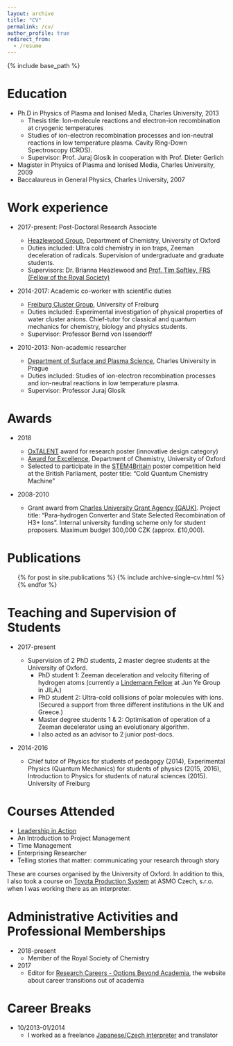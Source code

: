 ```yaml
---
layout: archive
title: "CV"
permalink: /cv/
author_profile: true
redirect_from:
  - /resume
---
```


{% include base_path %}

Education
======
* Ph.D in Physics of Plasma and Ionised Media, Charles University, 2013
  * Thesis title: Ion-molecule reactions and electron-ion recombination at cryogenic temperatures
  * Studies of ion-electron recombination processes and ion-neutral reactions in low temperature plasma. Cavity Ring-Down Spectroscopy (CRDS).
  * Supervisor: Prof. Juraj Glosík in cooperation with Prof. Dieter Gerlich
* Magister in Physics of Plasma and Ionised Media, Charles University, 2009
* Baccalaureus in General Physics, Charles University, 2007


Work experience
======
* 2017-present: Post-Doctoral Research Associate
  * [Heazlewood Group](http://heazlewood.chem.ox.ac.uk/), Department of Chemistry, University of Oxford
  * Duties included: Ultra cold chemistry in ion traps, Zeeman deceleration of radicals. Supervision of undergraduate and graduate students.
  * Supervisors: Dr. Brianna Heazlewood and [Prof. Tim Softley, FRS (Fellow of the Royal Society)](https://royalsociety.org/people/timothy-softley-13845/)

* 2014-2017: Academic co-worker with scientific duties
  * [Freiburg Cluster Group](http://cluster.physik.uni-freiburg.de/), University of Freiburg
  * Duties included: Experimental investigation of physical properties of water cluster anions. Chief-tutor for classical and quantum mechanics for chemistry, biology and physics students.
  * Supervisor: Professor Bernd von Issendorff

* 2010-2013: Non-academic researcher
  * [Department of Surface and Plasma Science](https://physics.mff.cuni.cz/kfpp/), Charles University in Prague
  * Duties included: Studies of ion-electron recombination processes and ion-neutral reactions in low temperature plasma.
  * Supervisor: Professor Juraj Glosík

Awards
======
* 2018
  * [OxTALENT](https://www.digitaleducation.ox.ac.uk/oxtalent) award for
research poster (innovative design category)
  * [Award for Excellence](https://www.admin.ox.ac.uk/personnel/reward/rewardandrecognitionscheme/awardsexcell/), Department of Chemistry, University of Oxford
  * Selected to participate in the [STEM4Britain](http://www.setforbritain.org.uk) poster competition held at the British Parliament, poster title:
“Cold Quantum Chemistry Machine”

* 2008-2010
  * Grant award from [Charles University Grant Agency (GAUK)](https://cuni.cz/UKEN-753.html). Project title: “Para-hydrogen Converter and State Selected Recombination of H3+ Ions”. Internal university funding scheme only for student proposers. Maximum budget 300,000 CZK (approx. £10,000).

Publications
======
  <ul>{% for post in site.publications %}
    {% include archive-single-cv.html %}
  {% endfor %}</ul>
  
Teaching and Supervision of Students
======
* 2017-present
  * Supervision of 2 PhD students, 2 master degree students at the University of Oxford.
    * PhD student 1: Zeeman deceleration and velocity filtering of hydrogen atoms (currently a [Lindemann Fellow](https://jila.colorado.edu/yelabs/people/research-associates) at Jun Ye Group in JILA.)
    * PhD student 2: Ultra-cold collisions of polar molecules with ions. (Secured a support from three different institutions in the UK and Greece.)
    * Master degree students 1 & 2: Optimisation of operation of a Zeeman decelerator using an evolutionary algorithm.
    * I also acted as an advisor to 2 junior post-docs.
    
* 2014-2016
  * Chief tutor of Physics for students of pedagogy (2014), Experimental Physics
(Quantum Mechanics) for students of physics (2015, 2016), Introduction to Physics for students of natural sciences (2015). University of Freiburg

Courses Attended
======
* [Leadership in Action](https://www.mpls.ox.ac.uk/training/training-and-development-blog/leadership-in-action)
* An Introduction to Project Management
* Time Management
* Enterprising Researcher
* Telling stories that matter: communicating your research through story

These are courses organised by the University of Oxford. In addition to this, I also took a course on [Toyota Production System](https://en.wikipedia.org/wiki/Toyota_Production_System) at ASMO Czech, s.r.o. when I was working there as an interpreter.

Administrative Activities and Professional Memberships
======
* 2018-present
  * Member of the Royal Society of Chemistry
* 2017
  * Editor for [Research Careers - Options Beyond Academia](http://research-careers.org/), the website about career transitions out of academia

Career Breaks
======
* 10/2013-01/2014
  * I worked as a freelance [Japanese/Czech interpreter](https://archiv.ihned.cz/c1-19198280-michal-hejduk-v-japonske-skole-jsem-nenavidel-kaligrafii) and translator

